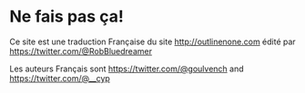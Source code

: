 ﻿# Ne fais pas ça!

Ce site est une traduction Française du site http://outlinenone.com édité par https://twitter.com/@RobBluedreamer 

Les auteurs Français sont https://twitter.com/@goulvench and https://twitter.com/@__cyp
